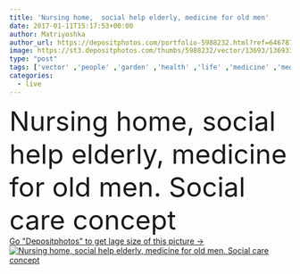 ```yaml
---
title: 'Nursing home,  social help elderly, medicine for old men'
date: 2017-01-11T15:17:53+00:00
author: Matriyoshka
author_url: https://depositphotos.com/portfolio-5988232.html?ref=64678756
image: https://st3.depositphotos.com/thumbs/5988232/vector/13693/136933310/api_thumb_450.jpg?forcejpeg=true
type: "post"
tags: ['vector' ,'people' ,'garden' ,'health' ,'life' ,'medicine' ,'medical' ,'chair' ,'man' ,'old' ,'walking' ,'rest' ,'doctor' ,'hospital' ,'home' ,'age' ,'flat' ,'patient' ,'help' ,'pair' ,'aging' ,'grandmother' ,'senior' ,'retirement' ,'elderly' ,'social' ,'grandfather' ,'grandparent' ,'bookmark' ,'pension' ,'donation' ,'assistant' ,'rehabilitation' ,'Wheelchair' ,'pensioner' ,'Pensioners' ,'Retirees' ,'volunteerism' ,'volunteers' ,'old man' ,'nursing home' ,'retirement home' ,'wheel chair' ,'elderly care' ,'home care' ,'nursing care' ,'old woman' ,'assisted living' ,'Long term care' ,'nursing home care' ]
categories: 
  - live
---
```

<div aling="center">
            <font size="60"> Nursing home,  social help elderly, medicine for old men. Social care concept</font>   
</div>
<div>
    <a href='https://st3.depositphotos.com/thumbs/5988232/vector/13693/136933310/api_thumb_450.jpg?forcejpeg=true?ref=64678756' target=_blank > Go "Depositphotos" to get lage size of this picture ->
        <img href='https://st3.depositphotos.com/thumbs/5988232/vector/13693/136933310/api_thumb_450.jpg?forcejpeg=true?ref=64678756' src='https://st3.depositphotos.com/5988232/13693/v/950/depositphotos_136933310-stock-illustration-nursing-home-social-help-elderly.jpg?forcejpeg=true' alt='Nursing home,  social help elderly, medicine for old men. Social care concept' >
    </a>
</div>
